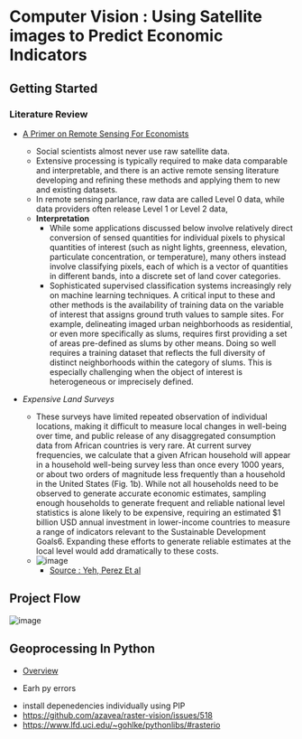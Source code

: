 

# Computer Vision : Using Satellite images to Predict Economic Indicators

## Getting Started

### Literature Review

- [A Primer on Remote Sensing For Economists](https://olc.worldbank.org/system/files/Primer_Satellite%20Data_Econ.pdf)
  - Social scientists almost never use raw satellite data.
  - Extensive processing is typically required to make data comparable and interpretable, and there is
an active remote sensing literature developing and refining these methods and
applying them to new and existing datasets.
  - In remote sensing parlance, raw data are called Level 0 data, while data providers often release Level 1 or Level 2 data,
  - **Interpretation**
      - While some applications discussed below involve relatively direct conversion of sensed quantities for individual pixels to physical quantities of interest (such as night lights, greenness, elevation, particulate concentration, or temperature), many others instead involve classifying pixels, each of which is a vector of quantities in different bands, into a discrete set of land cover categories.
      - Sophisticated supervised classification systems increasingly rely on machine learning techniques. A critical input to these and other methods is the availability of training data on the variable of interest that assigns ground truth values to sample
sites. For example, delineating imaged urban neighborhoods as residential, or even more specifically as slums, requires first providing a set of areas pre-defined as slums by other means. Doing so well requires a training dataset that reflects the full diversity of distinct neighborhoods within the category of slums. This is especially challenging when the object of interest is heterogeneous or imprecisely defined.

- *Expensive Land Surveys*
  -  These surveys have limited repeated observation of individual locations, making it
difficult to measure local changes in well-being over time, and public release of any disaggregated consumption data from
African countries is very rare. At current survey frequencies, we calculate that a given African household will appear in a household well-being survey less than once every 1000 years, or about two orders of magnitude less frequently than a household in the United States (Fig. 1b). While not all households need to be observed to generate accurate economic estimates, sampling enough households to generate frequent and reliable national level statistics is alone likely to be expensive, requiring an estimated $1 billion USD annual investment in lower-income countries to measure a range of indicators relevant to the Sustainable Development Goals6. Expanding these efforts to generate reliable estimates at the local level would add dramatically to these costs.
  - ![image](https://user-images.githubusercontent.com/6872080/96285510-0e621580-0fad-11eb-8afa-5b970834d539.png)
    - [Source : Yeh, Perez Et al](https://www.nature.com/articles/s41467-020-16185-w.pdf)


## Project Flow

![image](https://user-images.githubusercontent.com/6872080/96283614-77945980-0faa-11eb-8ac4-d1333c633f8b.png)


## Geoprocessing In Python

- [Overview](https://carpentries-incubator.github.io/geospatial-python/aio/index.html)

* Earh py errors
- install depenedencies individually using PIP
- https://github.com/azavea/raster-vision/issues/518
- https://www.lfd.uci.edu/~gohlke/pythonlibs/#rasterio
